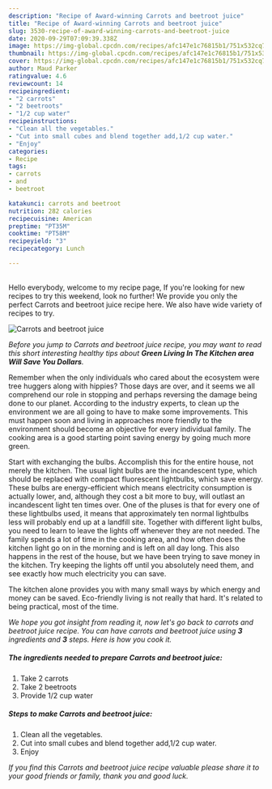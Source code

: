 ```yaml
---
description: "Recipe of Award-winning Carrots and beetroot juice"
title: "Recipe of Award-winning Carrots and beetroot juice"
slug: 3530-recipe-of-award-winning-carrots-and-beetroot-juice
date: 2020-09-29T07:09:39.338Z
image: https://img-global.cpcdn.com/recipes/afc147e1c76815b1/751x532cq70/carrots-and-beetroot-juice-recipe-main-photo.jpg
thumbnail: https://img-global.cpcdn.com/recipes/afc147e1c76815b1/751x532cq70/carrots-and-beetroot-juice-recipe-main-photo.jpg
cover: https://img-global.cpcdn.com/recipes/afc147e1c76815b1/751x532cq70/carrots-and-beetroot-juice-recipe-main-photo.jpg
author: Maud Parker
ratingvalue: 4.6
reviewcount: 14
recipeingredient:
- "2 carrots"
- "2 beetroots"
- "1/2 cup water"
recipeinstructions:
- "Clean all the vegetables."
- "Cut into small cubes and blend together add,1/2 cup water."
- "Enjoy"
categories:
- Recipe
tags:
- carrots
- and
- beetroot

katakunci: carrots and beetroot 
nutrition: 282 calories
recipecuisine: American
preptime: "PT35M"
cooktime: "PT58M"
recipeyield: "3"
recipecategory: Lunch

---
```

<br>
Hello everybody, welcome to my recipe page, If you're looking for new recipes to try this weekend, look no further! We provide you only the perfect Carrots and beetroot juice recipe here. We also have wide variety of recipes to try.
<br>


![Carrots and beetroot juice](https://img-global.cpcdn.com/recipes/afc147e1c76815b1/751x532cq70/carrots-and-beetroot-juice-recipe-main-photo.jpg)

<i>Before you jump to Carrots and beetroot juice recipe, you may want to read this short interesting healthy tips about 
<strong>Green Living In The Kitchen area Will Save You Dollars</strong>.</i>
</br>

Remember when the only individuals who cared about the ecosystem were tree huggers along with hippies? Those days are over, and it seems we all comprehend our role in stopping and perhaps reversing the damage being done to our planet. According to the industry experts, to clean up the environment we are all going to have to make some improvements. This must happen soon and living in approaches more friendly to the environment should become an objective for every individual family. The cooking area is a good starting point saving energy by going much more green.

Start with exchanging the bulbs. Accomplish this for the entire house, not merely the kitchen. The usual light bulbs are the incandescent type, which should be replaced with compact fluorescent lightbulbs, which save energy. These bulbs are energy-efficient which means electricity consumption is actually lower, and, although they cost a bit more to buy, will outlast an incandescent light ten times over. One of the pluses is that for every one of these lightbulbs used, it means that approximately ten normal lightbulbs less will probably end up at a landfill site. Together with different light bulbs, you need to learn to leave the lights off whenever they are not needed. The family spends a lot of time in the cooking area, and how often does the kitchen light go on in the morning and is left on all day long. This also happens in the rest of the house, but we have been trying to save money in the kitchen. Try keeping the lights off until you absolutely need them, and see exactly how much electricity you can save.

The kitchen alone provides you with many small ways by which energy and money can be saved. Eco-friendly living is not really that hard. It's related to being practical, most of the time.


<i>We hope you got insight from reading it, now let's go back to carrots and beetroot juice recipe. You can have carrots and beetroot juice using <strong>3</strong> ingredients and <strong>3</strong> steps. Here is how you cook it.
</i>

##### The ingredients needed to prepare Carrots and beetroot juice:

1. Take 2 carrots
1. Take 2 beetroots
1. Provide 1/2 cup water


##### Steps to make Carrots and beetroot juice:

1. Clean all the vegetables.
1. Cut into small cubes and blend together add,1/2 cup water.
1. Enjoy


<i>If you find this Carrots and beetroot juice recipe valuable please share it to your good friends or family, thank you and good luck.</i>
